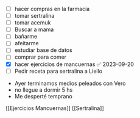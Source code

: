 - [ ] hacer compras en la farmacia 
- [ ] tomar sertralina
- [ ] tomar acemuk
- [ ] Buscar a mama
- [ ] bañarme
- [ ] afeitarme
- [ ] estudiar base de datos
- [ ] comprar para comer 
- [x] hacer ejercicios de mancuernas ✅ 2023-09-20
- [ ] Pedir receta para sertralina a Liello

- Ayer terminamos medios peleados con Vero
-  no llegue a dormir 5 hs 
- Me desperté temprano 



[[Ejercicios Mancuernas]]
[[Sertralina]]